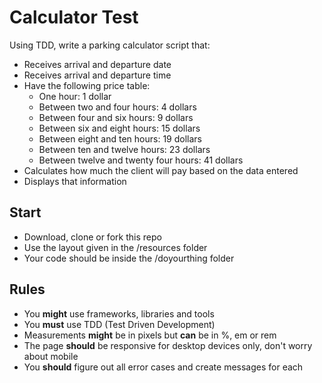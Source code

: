 # Calculator Test
Using TDD, write a parking calculator script that:

- Receives arrival and departure date
- Receives arrival and departure time
- Have the following price table:
    * One hour: 1 dollar
    * Between two and four hours: 4 dollars
    * Between four and six hours: 9 dollars
    * Between six and eight hours: 15 dollars
    * Between eight and ten hours: 19 dollars
    * Between ten and twelve hours: 23 dollars
    * Between twelve and twenty four hours: 41 dollars
- Calculates how much the client will pay based on the data entered
- Displays that information

## Start
- Download, clone or fork this repo
- Use the layout given in the /resources folder
- Your code should be inside the /doyourthing folder

## Rules
- You **might** use frameworks, libraries and tools
- You **must** use TDD (Test Driven Development)
- Measurements **might** be in pixels but **can** be in %, em or rem
- The page **should** be responsive for desktop devices only, don't worry about mobile
- You **should** figure out all error cases and create messages for each